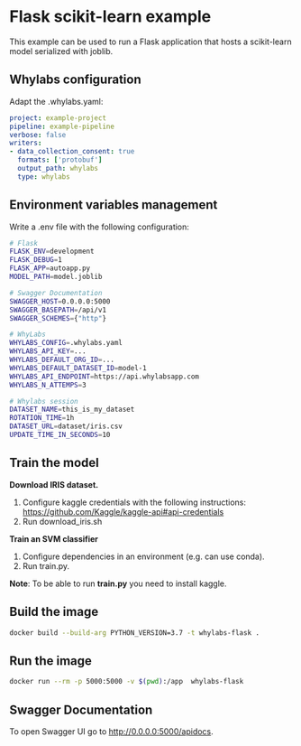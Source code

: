 # Flask scikit-learn example

This example can be used to run a Flask application that hosts a scikit-learn model serialized with joblib.

## Whylabs configuration

Adapt the .whylabs.yaml:

```yaml
project: example-project
pipeline: example-pipeline
verbose: false
writers:
- data_collection_consent: true
  formats: ['protobuf']
  output_path: whylabs
  type: whylabs
```

## Environment variables management

Write a .env file with the following configuration:

```bash
# Flask
FLASK_ENV=development
FLASK_DEBUG=1
FLASK_APP=autoapp.py
MODEL_PATH=model.joblib

# Swagger Documentation
SWAGGER_HOST=0.0.0.0:5000
SWAGGER_BASEPATH=/api/v1
SWAGGER_SCHEMES={"http"}

# WhyLabs
WHYLABS_CONFIG=.whylabs.yaml
WHYLABS_API_KEY=...
WHYLABS_DEFAULT_ORG_ID=...
WHYLABS_DEFAULT_DATASET_ID=model-1
WHYLABS_API_ENDPOINT=https://api.whylabsapp.com
WHYLABS_N_ATTEMPS=3

# Whylabs session
DATASET_NAME=this_is_my_dataset
ROTATION_TIME=1h
DATASET_URL=dataset/iris.csv
UPDATE_TIME_IN_SECONDS=10
```
## Train the model

__Download IRIS dataset.__

1. Configure kaggle credentials with the following instructions: https://github.com/Kaggle/kaggle-api#api-credentials
2. Run download_iris.sh

__Train an SVM classifier__

1. Configure dependencies in an environment (e.g. can use conda).
2. Run train.py.

__Note__: To be able to run __train.py__ you need to install kaggle.

## Build the image

```bash
docker build --build-arg PYTHON_VERSION=3.7 -t whylabs-flask .
```

## Run the image

```bash
docker run --rm -p 5000:5000 -v $(pwd):/app  whylabs-flask
```

## Swagger Documentation

To open Swagger UI go to http://0.0.0.0:5000/apidocs.